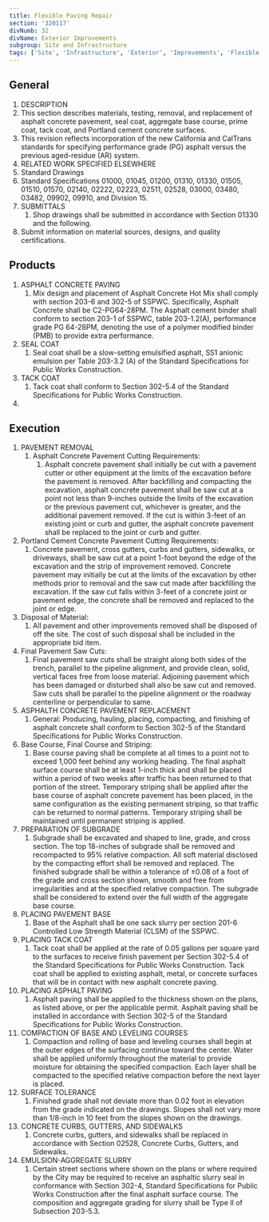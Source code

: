 ```yaml
---
title: Flexible Paving Repair
section: '320117'
divNumb: 32
divName: Exterior Improvements
subgroup: Site and Infrastructure
tags: ['Site', 'Infrastructure', 'Exterior', 'Improvements', 'Flexible', 'Paving', 'Repair']
---
```


## General

01. DESCRIPTION
   1. This section describes materials, testing, removal, and replacement of asphalt concrete pavement, seal coat, aggregate base course, prime coat, tack coat, and Portland cement concrete surfaces.
   1. This revision reflects incorporation of the new California and CalTrans standards for specifying performance grade (PG) asphalt versus the previous aged-residue (AR) system.
02. RELATED WORK SPECIFIED ELSEWHERE
   1. Standard Drawings
2. Standard Specifications 01000, 01045, 01200, 01310, 01330, 01505, 01510, 01570, 02140, 02222, 02223, 02511, 02528, 03000, 03480, 03482, 09902, 09910, and Division 15.
03. SUBMITTALS
	1. Shop drawings shall be submitted in accordance with Section 01330 and the following.
2. Submit information on material sources, designs, and quality certifications.

## Products

1. ASPHALT CONCRETE PAVING
   1. Mix design and placement of Asphalt Concrete Hot Mix shall comply with section 203-6 and 302-5 of SSPWC. Specifically, Asphalt Concrete shall be C2-PG64-28PM. The Asphalt cement binder shall conform to section 203-1 of SSPWC, table 203-1.2(A), performance grade PG 64-28PM, denoting the use of a polymer modified binder (PMB) to provide extra performance.
1. SEAL COAT
   1. Seal coat shall be a slow-setting emulsified asphalt, SS1 anionic emulsion per Table 203-3.2 (A) of the Standard Specifications for Public Works Construction.
1. TACK COAT
   1. Tack coat shall conform to Section 302-5.4 of the Standard Specifications for Public Works Construction.
1. 

## Execution

1. PAVEMENT REMOVAL
   1. Asphalt Concrete Pavement Cutting Requirements:
      1. Asphalt concrete pavement shall initially be cut with a pavement cutter or other equipment at the limits of the excavation before the pavement is removed. After backfilling and compacting the excavation, asphalt concrete pavement shall be saw cut at a point not less than 9-inches outside the limits of the excavation or the previous pavement cut, whichever is greater, and the additional pavement removed. If the cut is within 3-feet of an existing joint or curb and gutter, the asphalt concrete pavement shall be replaced to the joint or curb and gutter.
2. Portland Cement Concrete Pavement Cutting Requirements:
      1. Concrete pavement, cross gutters, curbs and gutters, sidewalks, or driveways, shall be saw cut at a point 1-foot beyond the edge of the excavation and the strip of improvement removed. Concrete pavement may initially be cut at the limits of the excavation by other methods prior to removal and the saw cut made after backfilling the excavation. If the saw cut falls within 3-feet of a concrete joint or pavement edge, the concrete shall be removed and replaced to the joint or edge.
3. Disposal of Material:
      1. All pavement and other improvements removed shall be disposed of off the site. The cost of such disposal shall be included in the appropriate bid item.
4. Final Pavement Saw Cuts:
      1. Final pavement saw cuts shall be straight along both sides of the trench, parallel to the pipeline alignment, and provide clean, solid, vertical faces free from loose material. Adjoining pavement which has been damaged or disturbed shall also be saw cut and removed. Saw cuts shall be parallel to the pipeline alignment or the roadway centerline or perpendicular to same.
1. ASPHALTH CONCRETE PAVEMENT REPLACEMENT
	 1. General: Producing, hauling, placing, compacting, and finishing of asphalt concrete shall conform to Section 302-5 of the Standard Specifications for Public Works Construction.
2. Base Course, Final Course and Striping:
      1. Base course paving shall be complete at all times to a point not to exceed 1,000 feet behind any working heading. The final asphalt surface course shall be at least 1-inch thick and shall be placed within a period of two weeks after traffic has been returned to that portion of the street. Temporary striping shall be applied after the base course of asphalt concrete pavement has been placed, in the same configuration as the existing permanent striping, so that traffic can be returned to normal patterns. Temporary striping shall be maintained until permanent striping is applied.
1. PREPARATION OF SUBGRADE
   1. Subgrade shall be excavated and shaped to line, grade, and cross section. The top 18-inches of subgrade shall be removed and recompacted to 95% relative compaction. All soft material disclosed by the compacting effort shall be removed and replaced. The finished subgrade shall be within a tolerance of ±0.08 of a foot of the grade and cross section shown, smooth and free from irregularities and at the specified relative compaction. The subgrade shall be considered to extend over the full width of the aggregate base course.
1. PLACING PAVEMENT BASE
   1. Base of the Asphalt shall be one sack slurry per section 201-6 Controlled Low Strength Material (CLSM) of the SSPWC. 
1. PLACING TACK COAT
   1. Tack coat shall be applied at the rate of 0.05 gallons per square yard to the surfaces to receive finish pavement per Section 302-5.4 of the Standard Specifications for Public Works Construction. Tack coat shall be applied to existing asphalt, metal, or concrete surfaces that will be in contact with new asphalt concrete paving.
1. PLACING ASPHALT PAVING
   1. Asphalt paving shall be applied to the thickness shown on the plans, as listed above, or per the applicable permit. Asphalt paving shall be installed in accordance with Section 302-5 of the Standard Specifications for Public Works Construction.
1. COMPACTION OF BASE AND LEVELING COURSES
   1. Compaction and rolling of base and leveling courses shall begin at the outer edges of the surfacing continue toward the center. Water shall be applied uniformly throughout the material to provide moisture for obtaining the specified compaction. Each layer shall be compacted to the specified relative compaction before the next layer is placed.
1. SURFACE TOLERANCE
   1. Finished grade shall not deviate more than 0.02 foot in elevation from the grade indicated on the drawings. Slopes shall not vary more than 1/8-inch in 10 feet from the slopes shown on the drawings.
1. CONCRETE CURBS, GUTTERS, AND SIDEWALKS
   1. Concrete curbs, gutters, and sidewalks shall be replaced in accordance with Section 02528, Concrete Curbs, Gutters, and Sidewalks.
1. EMULSION-AGGREGATE SLURRY
   1. Certain street sections where shown on the plans or where required by the City may be required to receive an asphaltic slurry seal in conformance with Section 302-4, Standard Specifications for Public Works Construction after the final asphalt surface course. The composition and aggregate grading for slurry shall be Type II of Subsection 203-5.3.


